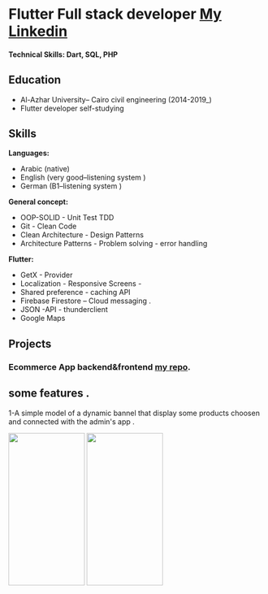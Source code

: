 # Flutter Full stack developer [My Linkedin](https://www.google.com)

#### Technical Skills: Dart, SQL, PHP

## Education
- Al-Azhar University– Cairo civil engineering (2014-2019_)								       		
- Flutter developer self-studying          		

## Skills
**Languages:**
- Arabic (native)
- English (very good–listening system )
- German (B1–listening system )

**General concept:**
- OOP-SOLID - Unit Test TDD 
- Git - Clean Code
-  Clean Architecture -	Design Patterns
-  Architecture Patterns - Problem solving - error handling
  
**Flutter:**
- GetX - Provider  
- Localization - Responsive Screens -
- Shared preference - caching API
-  Firebase  Firestore – Cloud messaging .
-  JSON -API - thunderclient
-  	Google Maps

  
## Projects

### Ecommerce App backend&frontend [my repo](https://www.mdpi.com/1424-8220/22/8/3048).

## some features .
1-A simple model of a dynamic bannel that display some products choosen and connected with the admin's app .

<img src="assets/image/dbannel1.gif" width="150" height="300">
<img src="assets/image/dbannel2.gif" width="150" height="300">



